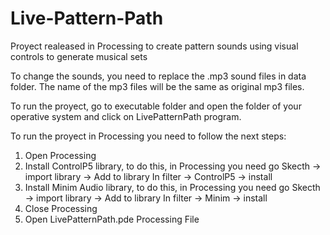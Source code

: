 # Live-Pattern-Path
Proyect realeased in Processing to create pattern sounds using visual controls to generate musical sets

To change the sounds, you need to replace the .mp3 sound files in data folder. The name of the mp3 files will be the same as original mp3 files.

To run the proyect, go to executable folder and open the folder of your operative system and click on LivePatternPath program.

To run the proyect in Processing you need to follow the next steps:
1. Open Processing
2. Install ControlP5 library, to do this, in Processing you need go 
Skecth -> import library -> Add to library
In filter -> ControlP5 -> install
3. Install Minim Audio library, to do this, in Processing you need go 
Skecth -> import library -> Add to library
In filter -> Minim -> install
4. Close Processing 
5. Open LivePatternPath.pde Processing File

